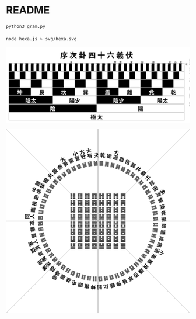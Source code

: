 # README

```bash
python3 gram.py

node hexa.js > svg/hexa.svg
```

![伏羲六十四卦次序](svg/hexa.svg)

![伏羲六十四卦方圓圖](svg/trigram.svg)
